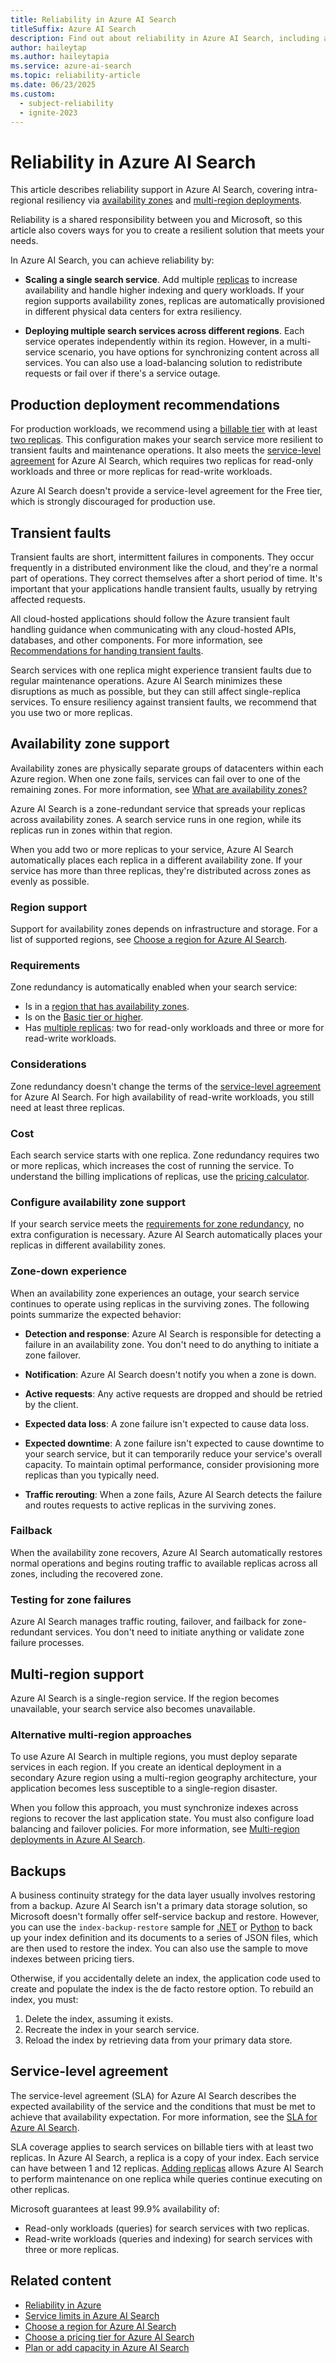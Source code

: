 ```yaml
---
title: Reliability in Azure AI Search
titleSuffix: Azure AI Search
description: Find out about reliability in Azure AI Search, including availability zones and multi-region deployments.
author: haileytap
ms.author: haileytapia
ms.service: azure-ai-search
ms.topic: reliability-article
ms.date: 06/23/2025
ms.custom:
  - subject-reliability
  - ignite-2023
---
```


# Reliability in Azure AI Search

This article describes reliability support in Azure AI Search, covering intra-regional resiliency via [availability zones](#availability-zone-support) and [multi-region deployments](#multi-region-support).

Reliability is a shared responsibility between you and Microsoft, so this article also covers ways for you to create a resilient solution that meets your needs.

In Azure AI Search, you can achieve reliability by:

+ **Scaling a single search service**. Add multiple [replicas](search-capacity-planning.md#concepts-search-units-replicas-partitions) to increase availability and handle higher indexing and query workloads. If your region supports availability zones, replicas are automatically provisioned in different physical data centers for extra resiliency.

+ **Deploying multiple search services across different regions**. Each service operates independently within its region. However, in a multi-service scenario, you have options for synchronizing content across all services. You can also use a load-balancing solution to redistribute requests or fail over if there's a service outage.

## Production deployment recommendations

For production workloads, we recommend using a [billable tier](search-sku-tier.md) with at least [two replicas](search-capacity-planning.md#add-or-remove-partitions-and-replicas). This configuration makes your search service more resilient to transient faults and maintenance operations. It also meets the [service-level agreement](#service-level-agreement) for Azure AI Search, which requires two replicas for read-only workloads and three or more replicas for read-write workloads.

Azure AI Search doesn't provide a service-level agreement for the Free tier, which is strongly discouraged for production use.

## Transient faults

Transient faults are short, intermittent failures in components. They occur frequently in a distributed environment like the cloud, and they're a normal part of operations. They correct themselves after a short period of time. It's important that your applications handle transient faults, usually by retrying affected requests.

All cloud-hosted applications should follow the Azure transient fault handling guidance when communicating with any cloud-hosted APIs, databases, and other components. For more information, see [Recommendations for handing transient faults](/azure/well-architected/design-guides/handle-transient-faults).

Search services with one replica might experience transient faults due to regular maintenance operations. Azure AI Search minimizes these disruptions as much as possible, but they can still affect single-replica services. To ensure resiliency against transient faults, we recommend that you use two or more replicas.

## Availability zone support

Availability zones are physically separate groups of datacenters within each Azure region. When one zone fails, services can fail over to one of the remaining zones. For more information, see [What are availability zones?](/azure/reliability/availability-zones-overview)

Azure AI Search is a zone-redundant service that spreads your replicas across availability zones. A search service runs in one region, while its replicas run in zones within that region.

When you add two or more replicas to your service, Azure AI Search automatically places each replica in a different availability zone. If your service has more than three replicas, they're distributed across zones as evenly as possible.

### Region support

Support for availability zones depends on infrastructure and storage. For a list of supported regions, see [Choose a region for Azure AI Search](search-region-support.md).

### Requirements

Zone redundancy is automatically enabled when your search service:

+ Is in a [region that has availability zones](search-region-support.md).
+ Is on the [Basic tier or higher](search-sku-tier.md).
+ Has [multiple replicas](search-capacity-planning.md#add-or-remove-partitions-and-replicas): two for read-only workloads and three or more for read-write workloads.

### Considerations

Zone redundancy doesn't change the terms of the [service-level agreement](#service-level-agreement) for Azure AI Search. For high availability of read-write workloads, you still need at least three replicas.

### Cost

Each search service starts with one replica. Zone redundancy requires two or more replicas, which increases the cost of running the service. To understand the billing implications of replicas, use the [pricing calculator](https://azure.microsoft.com/pricing/calculator/).

### Configure availability zone support

If your search service meets the [requirements for zone redundancy](#requirements), no extra configuration is necessary. Azure AI Search automatically places your replicas in different availability zones.

### Zone-down experience

When an availability zone experiences an outage, your search service continues to operate using replicas in the surviving zones. The following points summarize the expected behavior:

+ **Detection and response**: Azure AI Search is responsible for detecting a failure in an availability zone. You don't need to do anything to initiate a zone failover.

+ **Notification**: Azure AI Search doesn't notify you when a zone is down.

+ **Active requests**: Any active requests are dropped and should be retried by the client.

+ **Expected data loss**: A zone failure isn't expected to cause data loss.

+ **Expected downtime**: A zone failure isn't expected to cause downtime to your search service, but it can temporarily reduce your service's overall capacity. To maintain optimal performance, consider provisioning more replicas than you typically need.

+ **Traffic rerouting**: When a zone fails, Azure AI Search detects the failure and routes requests to active replicas in the surviving zones.

### Failback

When the availability zone recovers, Azure AI Search automatically restores normal operations and begins routing traffic to available replicas across all zones, including the recovered zone.

### Testing for zone failures

Azure AI Search manages traffic routing, failover, and failback for zone-redundant services. You don't need to initiate anything or validate zone failure processes.

## Multi-region support

Azure AI Search is a single-region service. If the region becomes unavailable, your search service also becomes unavailable.

### Alternative multi-region approaches

To use Azure AI Search in multiple regions, you must deploy separate services in each region. If you create an identical deployment in a secondary Azure region using a multi-region geography architecture, your application becomes less susceptible to a single-region disaster.

When you follow this approach, you must synchronize indexes across regions to recover the last application state. You must also configure load balancing and failover policies. For more information, see [Multi-region deployments in Azure AI Search](search-multi-region.md).

## Backups

A business continuity strategy for the data layer usually involves restoring from a backup. Azure AI Search isn't a primary data storage solution, so Microsoft doesn't formally offer self-service backup and restore. However, you can use the `index-backup-restore` sample for [.NET](https://github.com/Azure-Samples/azure-search-dotnet-utilities/tree/main/index-backup-restore) or [Python](https://github.com/Azure/azure-search-vector-samples/tree/main/demo-python/code/utilities/index-backup-restore) to back up your index definition and its documents to a series of JSON files, which are then used to restore the index. You can also use the sample to move indexes between pricing tiers.

Otherwise, if you accidentally delete an index, the application code used to create and populate the index is the de facto restore option. To rebuild an index, you must:

1. Delete the index, assuming it exists.
1. Recreate the index in your search service.
1. Reload the index by retrieving data from your primary data store.

## Service-level agreement

The service-level agreement (SLA) for Azure AI Search describes the expected availability of the service and the conditions that must be met to achieve that availability expectation. For more information, see the [SLA for Azure AI Search](https://azure.microsoft.com/support/legal/sla/search/v1_0/).

SLA coverage applies to search services on billable tiers with at least two replicas. In Azure AI Search, a replica is a copy of your index. Each service can have between 1 and 12 replicas. [Adding replicas](search-capacity-planning.md#add-or-remove-partitions-and-replicas) allows Azure AI Search to perform maintenance on one replica while queries continue executing on other replicas.

Microsoft guarantees at least 99.9% availability of:

+ Read-only workloads (queries) for search services with two replicas.
+ Read-write workloads (queries and indexing) for search services with three or more replicas.

## Related content

+ [Reliability in Azure](/azure/reliability/overview)
+ [Service limits in Azure AI Search](search-limits-quotas-capacity.md)
+ [Choose a region for Azure AI Search](search-region-support.md)
+ [Choose a pricing tier for Azure AI Search](search-sku-tier.md)
+ [Plan or add capacity in Azure AI Search](search-capacity-planning.md)
